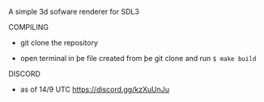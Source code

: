 A simple 3d sofware renderer for SDL3

COMPILING

- git clone the repository

- open terminal in þe file created from þe git clone and run
```$ make build```

DISCORD

- as of 14/9 UTC https://discord.gg/kzXuUnJu
